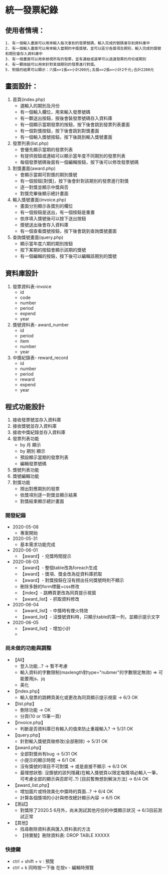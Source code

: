 # 統一發票紀錄
## 使用者情境：
```
1. 有一個輸入畫面可以用來輸入每次拿到的發票號碼，輸入完成的號碼會存到資料庫中
2. 有一個輸入畫面可以用來輸入當期的中獎獎號，並可以區分各獎項及期別，輸入完成的獎號和期別會存入資料庫中
3. 有一個畫面可以用來檢視所有的發票，並有連結或選單可以過濾發票的月份或期別
4. 有一顆按鈕可以用來針對某個期別的發票進行對獎。
5. 對獎的結果可以顯示：六獎=>1張=>小計200元;五獎=>2張=>小計2千元;合計2200元
```
## 畫面設計：
1. 首頁(index.php)
   - 選輸入的期別及月份
   - 有一個輸入欄位，用來輸入發票號碼
   - 有一顆送出按鈕，按後會裝發票號碼存入資料庫
   - 有一個顯示當期發票的按鈕，按下後會跳到發票列表畫面
   - 有一個對獎按鈕，按下後會跳到對獎畫面
   - 有一個輸入獎號按鈕，按下後跳到輸入獎號畫面
2. 發票列表(list.php)
   - 會優先顯示當期的發票列表
   - 有提供按鈕或連結可以顯示當年度不同期別的發票列表
   - 每個發票號碼後面有一個編輯按鈕，按下後可以修改發票號碼
3. 對獎畫面(award.php)
   - 會顯示當期可對獎的期別獎號
   - 有一個按鈕[對獎]，按下後會針對該期別的發票進行對獎
   - 逐一對獎並顯示中獎與否
   - 對獎完畢後顯示總計畫面
4. 輸入獎號畫面(invoice.php)
   - 畫面分別顯示各獎別的欄位
   - 有一個按鈕是送出，有一個按鈕是重置
   - 依序填入獎號後可以按下送出按鈕
   - 獎號送出後會存入資料庫
   - 有一個查看獎號按鈕，按下後會跳到查詢獎號畫面
5. 查詢獎號畫面(query.php)
   - 顯示當年度六期的期別按鈕
   - 按下某期的按鈕會顯示該期的獎號
   - 有一個編輯的按鈕，按下後可以編輯該期別的獎號
## 資料庫設計
1. 發票資料表-invoice
   - id
   - code
   - number
   - period
   - expend
   - year
2. 獎號資料表- award_number
   - id
   - period
   - item
   - number
   - year
3. 中獎紀錄表- reward_record
   - id
   - number
   - period
   - reward
   - expend
   - year
## 程式功能設計
1. 接收發票號並存入資料庫
2. 接收獎號並存入資料庫
3. 接收中獎紀錄並存入資料庫
4. 發票列表功能
   - by 月 顯示
   - by 期別 顯示
   - 預設顯示當期的發票列表
   - 編輯發票號碼
5. 獎號列表功能
6. 獎號編輯功能
7. 對獎功能
   - 撈出對應期別的發票
   - 依獎項別逐一對獎並顯示結果
   - 對獎結束顯示總計畫面

### 開發紀錄
* 2020-05-08
   - 專案開始 
* 2020-05-31
   - 基本需求功能完成
* 2020-06-01
   - 【award】- 兌獎時間提示
* 2020-06-03
   - 【award】- 整個table改為foreach生成
   - 【award】- 獎項、獎金改為從資料庫抓取
   - 【award】- 對獎按鈕在沒有撈出任何獎號時則不顯示
   - 刪除多餘的form標籤+css修改
   - 【index】- 跳轉頁更改為同頁提示視窗
   - 【award_list】- 抓取資料修改
* 2020-06-04
   - 【award_list】- 中獎時有煙火特效
   - 【award_list】- 沒獎號資料時，只顯示table的第一列，並顯示提示文字
* 2020-06-05
   - 【award_list】- 增加小計
   - 
### 尚未做的功能與調整
* 【All】
  - 登入功能...? -> 暫不考慮
  - 輸入資料的字數限制(maxlength對type="nubmer"的字數限定無效) => 可能要用js、jq
  - 美化
* 【index.php】
  - 輸入發票的跳轉頁美化或更改為同頁顯示提示視窗 -> 6/3 OK
* 【list.php】
  - 刪除功能 -> OK
  - 分頁(10 or 15筆一頁)
* 【invoice.php】
  - 判斷是否資料庫已有輸入的值來防止重複輸入? -> 5/31 OK
* 【query.php】
  - 針對輸入獎號頁做修改(全部刪除) -> 5/31 OK
* 【award.php】
  - 全部對獎尚有bug  -> 5/31 OK
  - 小提示的顯示時間  -> 6/1 OK
  - 沒有獎號的項目不可對獎 -> 或是直接不顯示  -> 6/3 OK
  - 最理想狀態: 沒獎號的該列隱藏(在輸入獎號頁以限定每獎項必輸入一筆，可考慮全部的顯示與否即可..?) [目前暫無想到解決方法] -> 6/4 OK
* 【award_list.php】
  - 增加圖片或特效美化中獎時的頁面...? -> 6/4 OK
  - 計算各個獎項的小計與修改總計顯示內容 -> 6/5 OK
* 【測試】
  - 對獎除了2020.5 6月外，尚未測試其他月份的中獎顯示狀況 -> 6/3目前測試正常
* 【其他】
  - 找尋刪除資料表與匯入資料表的方法
  - 【待實驗】刪除資料表: DROP TABLE XXXXX



### 快捷鍵
* ctrl + shift + v : 預覽
* ctrl + k 同時按一下後 在按v - 編輯時預覽
